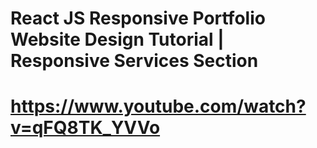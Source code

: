 # React JS Responsive Portfolio Website Design Tutorial | Responsive Services Section 
# https://www.youtube.com/watch?v=qFQ8TK_YVVo
